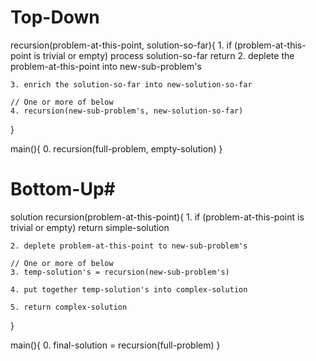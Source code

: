 # Top-Down #

recursion(problem-at-this-point, solution-so-far){
    1. if (problem-at-this-point is trivial or empty)
        process solution-so-far
        return
    2. deplete the problem-at-this-point into new-sub-problem's
    
    3. enrich the solution-so-far into new-solution-so-far
    
    // One or more of below
    4. recursion(new-sub-problem's, new-solution-so-far)
}

main(){
    0. recursion(full-problem, empty-solution)
}

# Bottom-Up#

solution recursion(problem-at-this-point){
    1. if (problem-at-this-point is trivial or empty)
        return simple-solution
    
    2. deplete problem-at-this-point to new-sub-problem's
    
    // One or more of below
    3. temp-solution's = recursion(new-sub-problem's)
    
    4. put together temp-solution's into complex-solution
    
    5. return complex-solution
}

main(){
    0. final-solution = recursion(full-problem)
}
